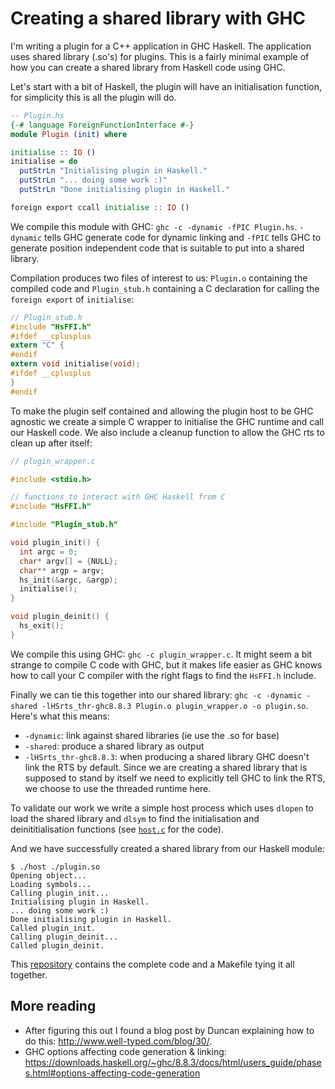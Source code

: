 # Creating a shared library with GHC


I'm writing a plugin for a C++ application in GHC Haskell. The application
uses shared library (.so's) for plugins. This is a fairly minimal example of
how you can create a shared library from Haskell code using GHC.


Let's start with a bit of Haskell, the plugin will have an initialisation
function, for simplicity this is all the plugin will do.


```haskell
-- Plugin.hs
{-# language ForeignFunctionInterface #-}
module Plugin (init) where

initialise :: IO ()
initialise = do
  putStrLn "Initialising plugin in Haskell."
  putStrLn "... doing some work :)"
  putStrLn "Done initialising plugin in Haskell."

foreign export ccall initialise :: IO ()
```


We compile this module with GHC: `ghc -c -dynamic -fPIC Plugin.hs`.
`-dynamic` tells GHC generate code for dynamic linking and `-fPIC` tells GHC
to generate position independent code that is suitable to put into a shared
library.


Compilation produces two files of interest to us: `Plugin.o` containing the
compiled code and `Plugin_stub.h` containing a C declaration for calling the
`foreign export` of `initialise`:


```c
// Plugin_stub.h
#include "HsFFI.h"
#ifdef __cplusplus
extern "C" {
#endif
extern void initialise(void);
#ifdef __cplusplus
}
#endif
```


To make the plugin self contained and allowing the plugin host to be GHC
agnostic we create a simple C wrapper to initialise the GHC runtime and call
our Haskell code. We also include a cleanup function to allow the GHC rts to
clean up after itself:


```c
// plugin_wrapper.c

#include <stdio.h>

// functions to interact with GHC Haskell from C
#include "HsFFI.h"

#include "Plugin_stub.h"

void plugin_init() {
  int argc = 0;
  char* argv[] = {NULL};
  char** argp = argv;
  hs_init(&argc, &argp);
  initialise();
}

void plugin_deinit() {
  hs_exit();
}
```


We compile this using GHC: `ghc -c plugin_wrapper.c`. It might seem a bit
strange to compile C code with GHC, but it makes life easier as GHC knows how
to call your C compiler with the right flags to find the `HsFFI.h` include.


Finally we can tie this together into our shared library: `ghc -c -dynamic
-shared -lHSrts_thr-ghc8.8.3 Plugin.o plugin_wrapper.o -o plugin.so`. Here's
what this means:


- `-dynamic`: link against shared libraries (ie use the .so for base)
- `-shared`: produce a shared library as output
- `-lHSrts_thr-ghc8.8.3`: when producing a shared library GHC doesn't link the RTS by default.
    Since we are creating a shared library that is supposed to stand by
    itself we need to explicitly tell GHC to link the RTS, we choose to use
    the threaded runtime here.


To validate our work we write a simple host process which uses `dlopen` to
load the shared library and `dlsym` to find the initialisation and
deinititialisation functions (see [`host.c`][host.c] for the code).

And we have successfully created a shared library from our Haskell module:

```
$ ./host ./plugin.so
Opening object...
Loading symbols...
Calling plugin_init...
Initialising plugin in Haskell.
... doing some work :)
Done initialising plugin in Haskell.
Called plugin_init.
Calling plugin_deinit...
Called plugin_deinit.
```

This [repository][] contains the complete code and a Makefile tying it all together.

[host.c]: host.c
[repository]: https://github.com/adamse/notes/tree/master/ghc-shared-library


## More reading


- After figuring this out I found a blog post by Duncan explaining how to do
  this: <http://www.well-typed.com/blog/30/>.
- GHC options affecting code generation & linking:
  <https://downloads.haskell.org/~ghc/8.8.3/docs/html/users_guide/phases.html#options-affecting-code-generation>
